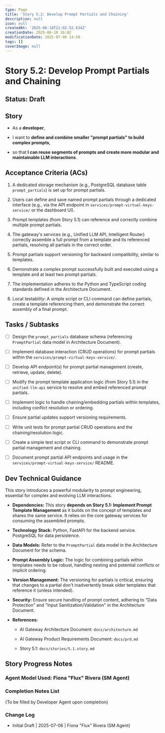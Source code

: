 ```yaml
---
type: Page
title: 'Story 5.2: Develop Prompt Partials and Chaining'
description: null
icon: null
createdAt: '2025-06-18T21:02:52.634Z'
creationDate: 2025-06-18 16:02
modificationDate: 2025-07-06 14:58
tags: []
coverImage: null
---
```


# Story 5.2: Develop Prompt Partials and Chaining

## Status: Draft

## Story

- As a **developer**,

- I want to **define and combine smaller "prompt partials" to build complex prompts**,

- so that **I can reuse segments of prompts and create more modular and maintainable LLM interactions**.

## Acceptance Criteria (ACs)

1. A dedicated storage mechanism (e.g., PostgreSQL database table `prompt_partials`) is set up for prompt partials.

2. Users can define and save named prompt partials through a dedicated interface (e.g., via the API endpoint in `services/prompt-virtual-keys-service/` or the dashboard UI).

3. Prompt templates (from Story 5.1) can reference and correctly combine multiple prompt partials.

4. The gateway's services (e.g., Unified LLM API, Intelligent Router) correctly assemble a full prompt from a template and its referenced partials, resolving all partials in the correct order.

5. Prompt partials support versioning for backward compatibility, similar to templates.

6. Demonstrate a complex prompt successfully built and executed using a template and at least two prompt partials.

7. The implementation adheres to the Python and TypeScript coding standards defined in the Architecture Document.

8. Local testability: A simple script or CLI command can define partials, create a template referencing them, and demonstrate the correct assembly of a final prompt.

## Tasks / Subtasks

- [ ] Design the `prompt_partials` database schema (referencing `PromptPartial` data model in Architecture Document).

- [ ] Implement database interaction (CRUD operations) for prompt partials within the `services/prompt-virtual-keys-service/`.

- [ ] Develop API endpoint(s) for prompt partial management (create, retrieve, update, delete).

- [ ] Modify the prompt template application logic (from Story 5.1) in the `unified-llm-api` service to resolve and embed referenced prompt partials.

- [ ] Implement logic to handle chaining/embedding partials within templates, including conflict resolution or ordering.

- [ ] Ensure partial updates support versioning requirements.

- [ ] Write unit tests for prompt partial CRUD operations and the chaining/resolution logic.

- [ ] Create a simple test script or CLI command to demonstrate prompt partial management and chaining.

- [ ] Document prompt partial API endpoints and usage in the `services/prompt-virtual-keys-service/` README.

## Dev Technical Guidance

This story introduces a powerful modularity to prompt engineering, essential for complex and evolving LLM interactions.

- **Dependencies:** This story **depends on Story 5.1: Implement Prompt Template Management** as it builds on the concept of templates and shares the same service. It relies on the core gateway services for consuming the assembled prompts.

- **Technology Stack:** Python, FastAPI for the backend service. PostgreSQL for data persistence.

- **Data Models:** Refer to the `PromptPartial` data model in the Architecture Document for the schema.

- **Prompt Assembly Logic:** The logic for combining partials within templates needs to be robust, handling nesting and potential conflicts or implicit ordering.

- **Version Management:** The versioning for partials is critical, ensuring that changes to a partial don't inadvertently break older templates that reference it (unless intended).

- **Security:** Ensure secure handling of prompt content, adhering to "Data Protection" and "Input Sanitization/Validation" in the Architecture Document.

- **References:**

    - AI Gateway Architecture Document: `docs/architecture.md`

    - AI Gateway Product Requirements Document: `docs/prd.md`

    - Story 5.1: `docs/stories/5.1.story.md`

## Story Progress Notes

### Agent Model Used: Fiona "Flux" Rivera (SM Agent)

### Completion Notes List

{To be filled by Developer Agent upon completion}

### Change Log

- Initial Draft | 2025-07-06 | Fiona "Flux" Rivera (SM Agent)


